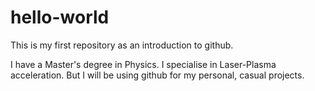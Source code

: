# hello-world
This is my first repository as an introduction to github. 

I have a Master's degree in Physics. I specialise in Laser-Plasma acceleration. But I will be using github for my personal, casual projects.

